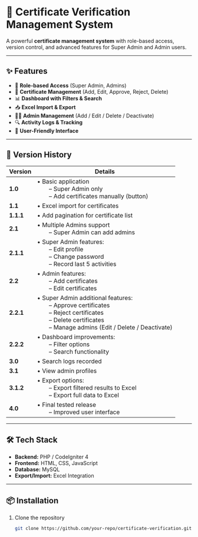 # 📜 Certificate Verification Management System  

A powerful **certificate management system** with role-based access, version control, and advanced features for Super Admin and Admin users.  

---

## ✨ Features  
- 🔑 **Role-based Access** (Super Admin, Admins)  
- 📄 **Certificate Management** (Add, Edit, Approve, Reject, Delete)  
- 📊 **Dashboard with Filters & Search**  
- 📥 **Excel Import & Export**  
- 👨‍💻 **Admin Management** (Add / Edit / Delete / Deactivate)  
- 🔍 **Activity Logs & Tracking**  
- 🎨 **User-Friendly Interface**  

---

## 🚀 Version History  

| **Version** | **Details**                                                                                                                                                            |
| ----------- | ---------------------------------------------------------------------------------------------------------------------------------------------------------------------- |
| **1.0**     | • Basic application<br>  – Super Admin only<br>  – Add certificates manually (button)                                                                                  |
| **1.1**     | • Excel import for certificates                                                                                                                                        |
| **1.1.1**   | • Add pagination for certificate list                                                                                                                                  |
| **2.1**     | • Multiple Admins support<br>  – Super Admin can add admins                                                                                                            |
| **2.1.1**   | • Super Admin features:<br>  – Edit profile<br>  – Change password<br>  – Record last 5 activities                                                                     |
| **2.2**     | • Admin features:<br>  – Add certificates<br>  – Edit certificates                                                                                                     |
| **2.2.1**   | • Super Admin additional features:<br>  – Approve certificates<br>  – Reject certificates<br>  – Delete certificates<br>  – Manage admins (Edit / Delete / Deactivate) |
| **2.2.2**   | • Dashboard improvements:<br>  – Filter options<br>  – Search functionality                                                                                            |
| **3.0**     | • Search logs recorded                                                                                                                                                 |
| **3.1**     | • View admin profiles                                                                                                                                                  |
| **3.1.2**   | • Export options:<br>  – Export filtered results to Excel<br>  – Export full data to Excel                                                                             |
| **4.0**     | • Final tested release<br>  – Improved user interface                                                                                                                  |

---

## 🛠️ Tech Stack  
- **Backend:** PHP / CodeIgniter 4  
- **Frontend:** HTML, CSS, JavaScript  
- **Database:** MySQL  
- **Export/Import:** Excel Integration  

---

## 📦 Installation  
1. Clone the repository  
   ```bash
   git clone https://github.com/your-repo/certificate-verification.git

